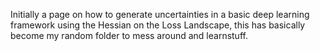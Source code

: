 Initially a page on how to generate uncertainties in a basic deep learning framework using the Hessian on the Loss Landscape, this has basically become my random folder to mess around and learnstuff.
